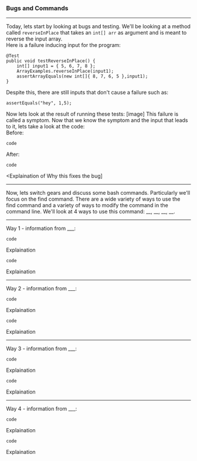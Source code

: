 ### Bugs and Commands 

---
Today, lets start by looking at bugs and testing. We'll be looking at a method called `reverseInPlace` that takes an `int[] arr` as argument and is meant to reverse the input array.  
Here is a failure inducing input for the program:
```
@Test
public void testReverseInPlace() {
    int[] input1 = { 5, 6, 7, 8 };
    ArrayExamples.reverseInPlace(input1);
    assertArrayEquals(new int[]{ 8, 7, 6, 5 },input1);
}
```
Despite this, there are still inputs that don't cause a failure such as:
```
assertEquals("hey", 1,5);
```
Now lets look at the result of running these tests:
[image]
This failure is called a symptom. Now that we know the symptom and the input that leads to it, lets take a look at the code:  
  Before:
  ```
  code
  ```
  After:
  ```
  code
  ```
<Explaination of Why this fixes the bug]

---
Now, lets switch gears and discuss some bash commands. Particularly we'll focus on the find command. There are a wide variety of ways to use the find command and a variety of ways to modify the command in the command line. We'll look at 4 ways to use this command: __, __, __, __.

---
Way 1 - information from ___:
```
code
```
Explaination
```
code
```
Explaination

---
Way 2 - information from ___:
```
code
```
Explaination
```
code
```
Explaination

---
Way 3 - information from ___:
```
code
```
Explaination
```
code
```
Explaination

---
Way 4 - information from ___:
```
code
```
Explaination
```
code
```
Explaination
